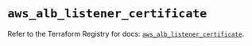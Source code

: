 # `aws_alb_listener_certificate`

Refer to the Terraform Registry for docs: [`aws_alb_listener_certificate`](https://registry.terraform.io/providers/hashicorp/aws/4.67.0/docs/resources/alb_listener_certificate).
